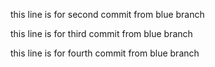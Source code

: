 this line is for second commit from blue branch

this line is for third commit from blue branch

this line is for fourth commit from blue branch